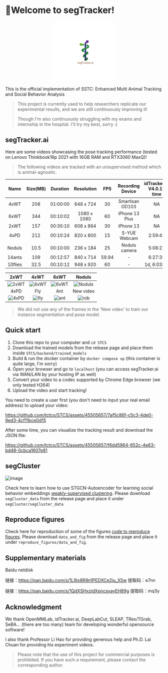 # 👋Welcome to segTracker!


<p align="center">
<img src="./demo/logo.svg" style="width:40%" alt="logo">
</p>

This is the official implementation of SSTC: Enhanced Multi Animal Tracking and Social Behavior Analysis

 
> This project is currently used to help researchers replicate our experimental results, and we are still continuously improving it!
>
> Though I'm also continuously struggling with my exams and internship in the hospital. I'll try my best, sorry :(

## segTracker.ai

Here are some videos showcasing the pose tracking performance (tested on Lenovo Thinkbook16p 2021 with 16GB RAM and RTX3060 MaxQ)! 

> The following videos are tracked with an unsupervised method which is animal-agnostic.

|  Name   | Size(MB) | Duration | Resolution  |  FPS  | Recording Device | idTracker.ai V4.0.12 time | segTracker.ai time | Bilibili                                                     |
| :-----: | :------: | :------: | :---------: | :---: | :--------------: | :-----------------------: | :----------------: | ------------------------------------------------------------ |
|  4xWT   |   208    | 01:00:00 |  648 x 724  |  30   | Smartisan OD103  |            NA             |      3:27:08       | [link](https://www.bilibili.com/video/BV1QC4y1U72X/?share_source=copy_web&vd_source=ad3d39ad107403a8c972cdb9c2a407d5) |
|  6xWT   |   344    | 00:10:02 | 1080 x 1080 |  60   |  iPhone 13 Plus  |            NA             |      3:03:07       | [link](https://www.bilibili.com/video/BV1Dw411T7R3/?share_source=copy_web&vd_source=ad3d39ad107403a8c972cdb9c2a407d5) |
|  2xWT   |   157    | 00:30:10 |  608 x 864  |  30   |    iPhone 13     |            NA             |      0:51:42       | [link](https://www.bilibili.com/video/BV1BG411Q7uh/?share_source=copy_web&vd_source=ad3d39ad107403a8c972cdb9c2a407d5) |
|  4xPD   |   212    | 00:10:24 |  820 x 800  |  15   |   S-YUE Webcam   |          2:59:45          |      0:38:40       | [link](https://www.bilibili.com/video/BV1mQ4y187dq/?share_source=copy_web&vd_source=ad3d39ad107403a8c972cdb9c2a407d5) |
| Noduls  |   10.5   | 00:10:00 |  236 x 184  |  25   |  Noduls camera   |          5:08:22          |      0:53:57       | [link](https://www.bilibili.com/video/BV1qN411g7a7/?share_source=copy_web&vd_source=ad3d39ad107403a8c972cdb9c2a407d5) |
| 14ants  |   109    | 00:12:57 |  840 x 714  | 59.94 |        -         |          6:27:35          |      1:51:18       | [link](https://www.bilibili.com/video/BV1QN4y1D7zm/?share_source=copy_web&vd_source=ad3d39ad107403a8c972cdb9c2a407d5) |
| 10flies |   32.5   | 00:10:12 |  948 x 920  |  60   |        -         |        1d, 6:03:28        |      2:09:06       | [link](https://www.bilibili.com/video/BV1zN4y1D7Zx/?share_source=copy_web&vd_source=ad3d39ad107403a8c972cdb9c2a407d5) |

|2xWT|4xWT|6xWT|Noduls|
|:-:|:-:|:-:|:-:|
|![2xWT](./demo/2xWT.gif)|![4xWT](./demo/4xWT.gif)|![6xWT](./demo/6xWT.gif)|![Noduls](./demo/Noduls.gif)|
|4xPD|Fly|Ant|New video|
|![4xPD](./demo/4xPD.gif)|![fly](./demo/fly.gif)|![ant](./demo/ant.gif)|![rob](./demo/rob.gif)|

> We did not use any of the frames in the 'New video' to train our instance segmentation and pose model.

## Quick start

1. Clone this repo to your computer and `cd STCS`
2. Download the trained models from the release page and place them inside `STCS/backend/trained_models`
3. Build & run the docker container by `docker compose up` (this container is quite large, I'm sorry)
4. Open your browser and go to `localhost` (you can access segTracker.ai via WAN/LAN by your hosting IP as well)
5. Convert your video to a codec supported by Chrome Edge browser (we only tested H264)
6. Upload the video and start tracking!

You need to create a user first (you don't need to input your real email address) to upload your video:


https://github.com/tctco/STCS/assets/45505657/7af5c86f-c5c3-4de0-9ed3-4cf11bce0d15


After some time, you can visualize the tracking result and download the JSON file:



https://github.com/tctco/STCS/assets/45505657/f6dd5964-652c-4e63-bd48-0cbca1607e81



## segCluster

![image](https://github.com/tctco/STCS/assets/45505657/96aacaaf-191e-4f9c-9e57-c8de97f6a93b)

Check here to learn how to use STGCN-Autoencoder for learning social behavior embeddings [weakly-supervised clustering](./segCluster/quick_start.ipynb). Please download `segCluster_data` from the release page and place it under `segCluster/segCluster_data`

## Reproduce figures

Check here for reproduction of some of the figures [code to reproduce figures](./reproduce_figures/code_to_reproduce_figures.ipynb). Please download `data_and_fig` from the release page and place it under `reproduce_figures/data_and_fig`.

## Supplementary materials 

Baidu netdisk

链接：https://pan.baidu.com/s/1L9ix8R9n1PEDXCe2ju_X5w 
提取码：e7nn

链接：https://pan.baidu.com/s/1QdXSHxzjdXpncsxayEH89g 
提取码：mq3y

## Acknowledgment

We thank OpenMMLab, idTracker.ai, DeepLabCut, SLEAP, TRex/TGrab, SeBA... (there are too many) team for developing wonderful opensource software!

I also thank Professor Li Hao for providing generous help and Ph.D. Lai Chuan for providing his experiment videos.

> Please note that the use of this project for commercial purposes is prohibited. If you have such a requirement, please contact the corresponding author.
